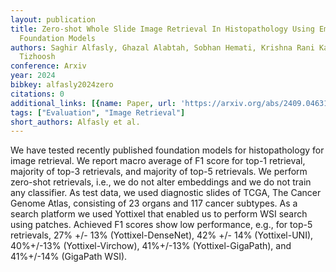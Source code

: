 ```yaml
---
layout: publication
title: Zero-shot Whole Slide Image Retrieval In Histopathology Using Embeddings Of
  Foundation Models
authors: Saghir Alfasly, Ghazal Alabtah, Sobhan Hemati, Krishna Rani Kalari, H. R.
  Tizhoosh
conference: Arxiv
year: 2024
bibkey: alfasly2024zero
citations: 0
additional_links: [{name: Paper, url: 'https://arxiv.org/abs/2409.04631'}]
tags: ["Evaluation", "Image Retrieval"]
short_authors: Alfasly et al.
---
```

We have tested recently published foundation models for histopathology for
image retrieval. We report macro average of F1 score for top-1 retrieval,
majority of top-3 retrievals, and majority of top-5 retrievals. We perform
zero-shot retrievals, i.e., we do not alter embeddings and we do not train any
classifier. As test data, we used diagnostic slides of TCGA, The Cancer Genome
Atlas, consisting of 23 organs and 117 cancer subtypes. As a search platform we
used Yottixel that enabled us to perform WSI search using patches. Achieved F1
scores show low performance, e.g., for top-5 retrievals, 27% +/- 13%
(Yottixel-DenseNet), 42% +/- 14% (Yottixel-UNI), 40%+/-13% (Yottixel-Virchow),
41%+/-13% (Yottixel-GigaPath), and 41%+/-14% (GigaPath WSI).